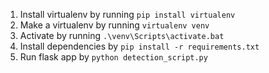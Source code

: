 1. Install virtualenv by running ```pip install virtualenv```
2. Make a virtualenv by running ```virtualenv venv```
3. Activate by running ```.\venv\Scripts\activate.bat```
4. Install dependencies by ```pip install -r requirements.txt```
5. Run flask app by ```python detection_script.py```
